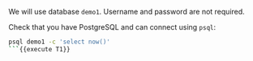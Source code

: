 We will use database `demo1`. Username and password are not required.

Check that you have PostgreSQL and can connect using `psql`:

```bash
psql demo1 -c 'select now()'
```{{execute T1}}
